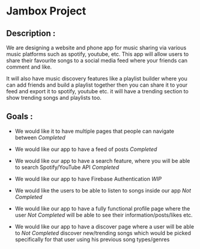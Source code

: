 # Jambox Project

## Description :

We are designing a website and phone app for music sharing via various music platforms such as spotify, youtube, etc. This app will allow users to share their favourite songs to a social media feed where your friends can comment and like. 

It will also have music discovery features like a playlist builder where you can add friends and build a playlist together then you can share it to your feed and export it to spotify, youtube etc. it will have a trending section to show trending songs and playlists too.

## Goals :

 - We would like it to have multiple pages that people can navigate between                               *Completed*
                                                                                                          
 - We would like our app to have a feed of posts                                                          *Completed*
 
  - We would like our app to have a search feature, where you will be able to search Spotify/YouTube API  *Completed*
  
 - We would like our app to have Firebase Authentication                                                  *WIP*
 
 - We would like the users to be able to listen to songs inside our app                                   *Not Completed*
 
 - We would like our app to have a fully functional profile page where the user                           *Not Completed*
   will be able to see their information/posts/likes etc.
   
 - We would like our app to have a discover page where a user will be able to                             *Not Completed*
   discover new/trending songs which would be picked specifically for that user
   using his previous song types/genres 
 
